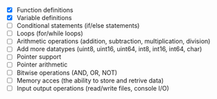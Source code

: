 - [x] Function definitions
- [x] Variable definitions
- [ ] Conditional statements (if/else statements)
- [ ] Loops (for/while loops)
- [ ] Arithmetic operations (addition, subtraction, multiplication, division)
- [ ] Add more datatypes (uint8, uint16, uint64, int8, int16, int64, char)
- [ ] Pointer support
- [ ] Pointer arithmetic
- [ ] Bitwise operations (AND, OR, NOT)
- [ ] Memory acces (the ability to store and retrive data)
- [ ] Input output operations (read/write files, console I/O)
